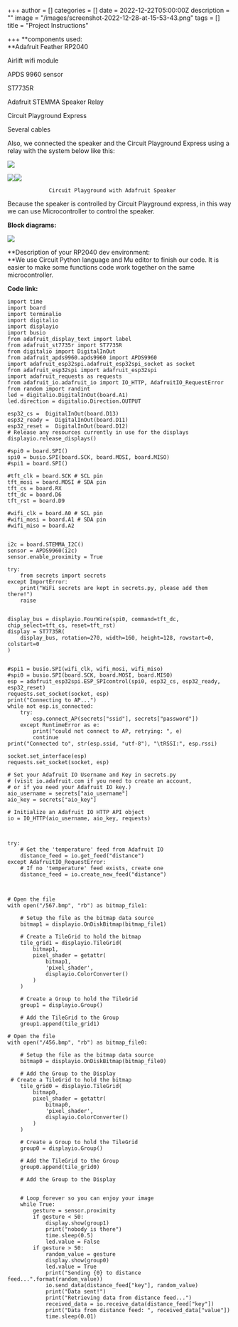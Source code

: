 +++
author = []
categories = []
date = 2022-12-22T05:00:00Z
description = ""
image = "/images/screenshot-2022-12-28-at-15-53-43.png"
tags = []
title = "Project Instructions"

+++
\**components used:  
\**Adafruit Feather RP2040

Airlift wifi module

APDS 9960 sensor

ST7735R

Adafruit STEMMA Speaker Relay

Circuit Playground Express

Several cables

Also, we connected the speaker and the Circuit Playground Express using a relay with the system below like this:

![](/images/screenshot-2022-12-28-at-16-02-29.png)

![](/images/screenshot-2022-12-28-at-16-13-26.png)![](/images/screenshot-2022-12-28-at-16-10-36.png)

                 Circuit Playground with Adafruit Speaker

Because the speaker is controlled by Circuit Playground express, in this way we can use Microcontroller to control the speaker.

**Block diagrams:**

![](/images/screenshot-2022-12-28-at-16-15-40.png)

\**Description of your RP2040 dev environment:  
\**We use Circuit Python language and Mu editor to finish our code. It is easier to make some functions code work together on the same microcontroller.

**Code link:**

    import time
    import board
    import terminalio
    import digitalio
    import displayio
    import busio
    from adafruit_display_text import label
    from adafruit_st7735r import ST7735R
    from digitalio import DigitalInOut
    from adafruit_apds9960.apds9960 import APDS9960
    import adafruit_esp32spi.adafruit_esp32spi_socket as socket
    from adafruit_esp32spi import adafruit_esp32spi
    import adafruit_requests as requests
    from adafruit_io.adafruit_io import IO_HTTP, AdafruitIO_RequestError
    from random import randint
    led = digitalio.DigitalInOut(board.A1)
    led.direction = digitalio.Direction.OUTPUT
    
    esp32_cs =  DigitalInOut(board.D13)
    esp32_ready =  DigitalInOut(board.D11)
    esp32_reset =  DigitalInOut(board.D12)
    # Release any resources currently in use for the displays
    displayio.release_displays()
    
    #spi0 = board.SPI()
    spi0 = busio.SPI(board.SCK, board.MOSI, board.MISO)
    #spi1 = board.SPI()
    
    #tft_clk = board.SCK # SCL pin
    tft_mosi = board.MOSI # SDA pin
    tft_cs = board.RX
    tft_dc = board.D6
    tft_rst = board.D9
    
    #wifi_clk = board.A0 # SCL pin
    #wifi_mosi = board.A1 # SDA pin
    #wifi_miso = board.A2
    
    
    i2c = board.STEMMA_I2C()
    sensor = APDS9960(i2c)
    sensor.enable_proximity = True
    
    try:
        from secrets import secrets
    except ImportError:
        print("WiFi secrets are kept in secrets.py, please add them there!")
        raise
    
    
    display_bus = displayio.FourWire(spi0, command=tft_dc, chip_select=tft_cs, reset=tft_rst)
    display = ST7735R(
        display_bus, rotation=270, width=160, height=128, rowstart=0, colstart=0
    )
    
    
    #spi1 = busio.SPI(wifi_clk, wifi_mosi, wifi_miso)
    #spi0 = busio.SPI(board.SCK, board.MOSI, board.MISO)
    esp = adafruit_esp32spi.ESP_SPIcontrol(spi0, esp32_cs, esp32_ready, esp32_reset)
    requests.set_socket(socket, esp)
    print("Connecting to AP...")
    while not esp.is_connected:
        try:
            esp.connect_AP(secrets["ssid"], secrets["password"])
        except RuntimeError as e:
            print("could not connect to AP, retrying: ", e)
            continue
    print("Connected to", str(esp.ssid, "utf-8"), "\tRSSI:", esp.rssi)
    
    socket.set_interface(esp)
    requests.set_socket(socket, esp)
    
    # Set your Adafruit IO Username and Key in secrets.py
    # (visit io.adafruit.com if you need to create an account,
    # or if you need your Adafruit IO key.)
    aio_username = secrets["aio_username"]
    aio_key = secrets["aio_key"]
    
    # Initialize an Adafruit IO HTTP API object
    io = IO_HTTP(aio_username, aio_key, requests)
    
    
    
    try:
        # Get the 'temperature' feed from Adafruit IO
        distance_feed = io.get_feed("distance")
    except AdafruitIO_RequestError:
        # If no 'temperature' feed exists, create one
        distance_feed = io.create_new_feed("distance")
    
    
    
    # Open the file
    with open("/567.bmp", "rb") as bitmap_file1:
    
        # Setup the file as the bitmap data source
        bitmap1 = displayio.OnDiskBitmap(bitmap_file1)
    
        # Create a TileGrid to hold the bitmap
        tile_grid1 = displayio.TileGrid(
            bitmap1,
            pixel_shader = getattr(
                bitmap1,
                'pixel_shader',
                displayio.ColorConverter()
            )
        )
    
        # Create a Group to hold the TileGrid
        group1 = displayio.Group()
    
        # Add the TileGrid to the Group
        group1.append(tile_grid1)
    
    # Open the file
    with open("/456.bmp", "rb") as bitmap_file0:
    
        # Setup the file as the bitmap data source
        bitmap0 = displayio.OnDiskBitmap(bitmap_file0)
    
        # Add the Group to the Display
     # Create a TileGrid to hold the bitmap
        tile_grid0 = displayio.TileGrid(
            bitmap0,
            pixel_shader = getattr(
                bitmap0,
                'pixel_shader',
                displayio.ColorConverter()
            )
        )
    
        # Create a Group to hold the TileGrid
        group0 = displayio.Group()
    
        # Add the TileGrid to the Group
        group0.append(tile_grid0)
    
        # Add the Group to the Display
    
    
        # Loop forever so you can enjoy your image
        while True:
            gesture = sensor.proximity
            if gesture < 50:
                display.show(group1)
                print("nobody is there")
                time.sleep(0.5)
                led.value = False
            if gesture > 50:
                random_value = gesture
                display.show(group0)
                led.value = True
                print("Sending {0} to distance feed...".format(random_value))
                io.send_data(distance_feed["key"], random_value)
                print("Data sent!")
                print("Retrieving data from distance feed...")
                received_data = io.receive_data(distance_feed["key"])
                print("Data from distance feed: ", received_data["value"])
                time.sleep(0.01)
    